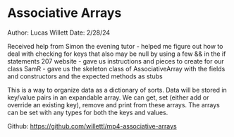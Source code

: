 Associative Arrays
==================

Author: Lucas Willett
Date: 2/28/24

Received help from Simon the evening tutor - helped me figure out how to deal with checking for keys that also may be null by using a few && 
in the if statements
207 website - gave us instructions and pieces to create for our class
SamR - gave us the skeleton class of AssociativeArray with the fields and constructors and the expected methods as stubs

This is a way to organize data as a dictionary of sorts. Data will be stored in key/value pairs in an expandable array. We can get, set (either add or override an existing key), remove and print from these arrays. The arrays can be set with any types for both the keys and values.

Github: https://github.com/willettl/mp4-associative-arrays
